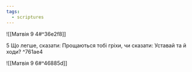 ```yaml
---
tags:
  - scriptures
---
```


![[Матвія 9 4#^36e2f8]]

5 Що легше, сказати: Прощаються тобі гріхи, чи сказати: Уставай та й ходи? ^761ae4

![[Матвія 9 6#^46885d]]